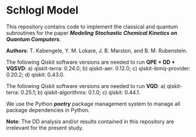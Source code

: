 # Schlogl Model
This repository contains code to implement the classical and quantum subroutines for the paper ***Modeling Stochastic Chemical Kinetics on Quantum Computers***. 

**Authors**: T. Kabengele, Y. M. Lokare, J. B. Marston, and B. M. Rubenstein. 

The following Qiskit software versions are needed to run **QPE + DD + VQSVD**: a) qiskit-terra: 0.24.0; b) qiskit-aer: 0.12.0; c) qiskit-ibmq-provider: 0.20.2; d) qiskit: 0.43.0.

The following Qiskit software versions are needed to run **VQD**: a) qiskit-terra: 0.25.1; b) qiskit-algorithms: 0.1.0; c) qiskit: 0.44.1. 

We use the Python ***poetry*** package management system to manage all package dependencies in Python. 

**Note**: The DD analysis and/or results contained in this repository are irrelevant for the present study. 
